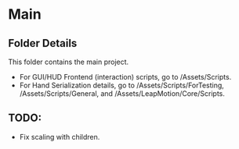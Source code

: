 # Main

## Folder Details
This folder contains the main project.
- For GUI/HUD Frontend (interaction) scripts, go to /Assets/Scripts.
- For Hand Serialization details, go to /Assets/Scripts/ForTesting, /Assets/Scripts/General, and /Assets/LeapMotion/Core/Scripts.

## TODO:
- Fix scaling with children.